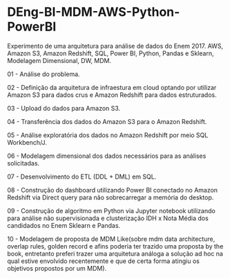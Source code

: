 # DEng-BI-MDM-AWS-Python-PowerBI
Experimento de uma arquitetura para análise de dados do Enem 2017. AWS, Amazon S3, Amazon Redshift, SQL, Power BI, Python, Pandas e Sklearn, Modelagem Dimensional, DW, MDM.

01 - Análise do problema.

02 - Definição da arquitetura de infraestura em cloud optando por utilizar Amazon S3 para dados crus e Amazon Redshift para dados estruturados.

03 - Upload do dados para Amazon S3.

04 - Transferência dos dados do Amazon S3 para o Amazon Redshift.

05 - Análise exploratória dos dados no Amazon Redshift por meio SQL Workbench/J.

06 - Modelagem dimensional dos dados necessários para as análises solicitadas.

07 - Desenvolvimento do ETL (DDL + DML) em SQL.

08 - Construção do dashboard utilizando Power BI conectado no Amazon Redshift via Direct query para não sobrecarregar a memória do desktop.

09 - Construção de algoritmo em Python via Jupyter notebook utilizando para análise não supervisionada e clusterização IDH x Nota Média dos candidados no Enem Sklearn e Pandas.

10 - Modelagem de proposta de MDM Like(sobre mdm data architecture, overlap rules, golden record e afins poderia ter trazido uma proposta by the book, entretanto preferi trazer uma arquitetura análoga a solução ad hoc na qual estive envolvido recentemente e que de certa forma atingiu os objetivos propostos por um MDM).
